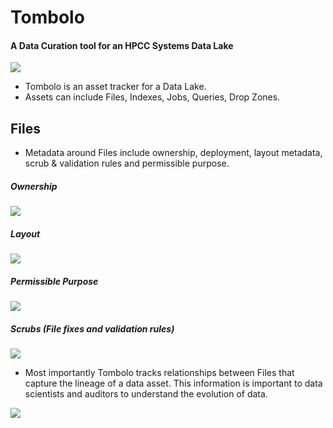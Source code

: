 # Tombolo

#### A Data Curation tool for an HPCC Systems Data Lake

![](/docs/images/tombolo/Slide1.png)

- Tombolo is an asset tracker for a Data Lake.
- Assets can include Files, Indexes, Jobs, Queries, Drop Zones.


## Files
- Metadata around Files include ownership, deployment, layout metadata, scrub & validation rules and permissible purpose.

##### Ownership  
![](/docs/images/tombolo/Slide3.png)
##### Layout
![](/docs/images/tombolo/Slide4.png)
##### Permissible Purpose
![](/docs/images/tombolo/Slide5.png)
##### Scrubs (File fixes and validation rules)
![](/docs/images/tombolo/Slide6.png)

- Most importantly Tombolo tracks relationships between Files that capture the lineage of a data asset. This information is important to data scientists and auditors to understand the evolution of data.

![](/docs/images/tombolo/Slide2.png)



